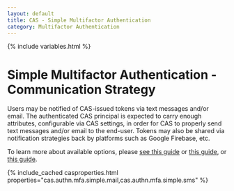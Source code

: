 ```yaml
---
layout: default
title: CAS - Simple Multifactor Authentication
category: Multifactor Authentication
---
```


{% include variables.html %}

# Simple Multifactor Authentication - Communication Strategy

Users may be notified of CAS-issued tokens via text messages and/or email. The
authenticated CAS principal is expected to carry enough attributes, configurable via CAS settings, in order for CAS to properly send text messages
and/or email to the end-user. Tokens may also be shared via notification strategies back by platforms such as Google Firebase, etc.

To learn more about available options, please [see this guide](../notifications/SMS-Messaging-Configuration.html)
or [this guide](../notifications/Sending-Email-Configuration.html), or [this guide](../notifications/Notifications-Configuration.html).

{% include_cached casproperties.html properties="cas.authn.mfa.simple.mail,cas.authn.mfa.simple.sms" %}
